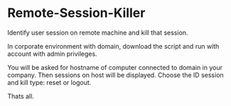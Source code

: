 # Remote-Session-Killer

Identify user session on remote machine and kill that session.

In corporate environment with domain, download the script and run with account with admin privileges.

You will be asked for hostname of computer connected to domain in your company. Then sessions on host will be displayed.
Choose the ID session and kill type: reset or logout.

Thats all.
